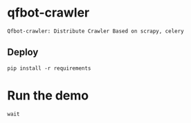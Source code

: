 # qfbot-crawler

    Qfbot-crawler: Distribute Crawler Based on scrapy, celery

## Deploy

    pip install -r requirements

# Run the demo

    wait